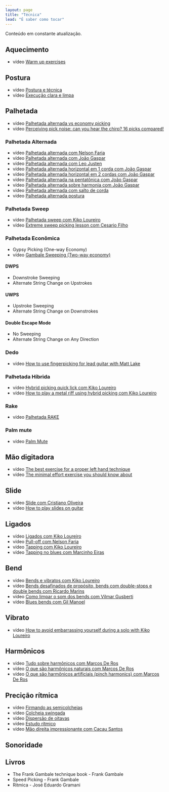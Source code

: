 ```yaml
---
layout: page
title: "Técnica"
lead: "É saber como tocar"
---
```


<div class="alert alert-primary" role="alert">
  Conteúdo em constante atualização.
</div>

## Aquecimento

* <span class="badge badge-primary">vídeo</span> [Warm up exercises](warm-up/)

## Postura

* <span class="badge badge-primary">vídeo</span> [Postura e técnica](posture/)
* <span class="badge badge-primary">vídeo</span> [Execução clara e limpa](posture/execution/)

## Palhetada

* <span class="badge badge-primary">vídeo</span> [Palhetada alternada vs economy picking](picking/general/alternate-economy/)
* <span class="badge badge-primary">vídeo</span> [Perceiving pick noise: can you hear the chirp? 16 picks compared!](picking/general/chirp/)

### Palhetada Alternada

* <span class="badge badge-primary">vídeo</span> [Palhetada alternada com Nelson Faria](picking/alternate/nelson-faria/)
* <span class="badge badge-primary">vídeo</span> [Palhetada alternada com João Gaspar](picking/alternate/joao-gaspar/)
* <span class="badge badge-primary">vídeo</span> [Palhetada alternada com Leo Justen](picking/alternate/leo-justen/)
* <span class="badge badge-primary">vídeo</span> [Palhetada alternada horizontal em 1 corda com João Gaspar](picking/alternate/horizontal/1/)
* <span class="badge badge-primary">vídeo</span> [Palhetada alternada horizontal em 2 cordas com João Gaspar](picking/alternate/horizontal/2/)
* <span class="badge badge-primary">vídeo</span> [Palhetada alternada na pentatônica com João Gaspar](picking/alternate/pentatonic/)
* <span class="badge badge-primary">vídeo</span> [Palhetada alternada sobre harmonia com João Gaspar](picking/alternate/harmony/)
* <span class="badge badge-primary">vídeo</span> [Palhetada alternada com salto de corda](picking/alternate/string-skip/)
* <span class="badge badge-primary">vídeo</span> [Palhetada alternada postura](picking/alternate/posture/)

### Palhetada Sweep

* <span class="badge badge-primary">vídeo</span> [Palhetada sweep com Kiko Loureiro](picking/sweep/kiko-loureiro/)
* <span class="badge badge-primary">vídeo</span> [Extreme sweep picking lesson com Cesario Filho](picking/sweep/cesario-filho/)

### Palhetada Econômica

* Gypsy Picking (One-way Economy)
* <span class="badge badge-primary">vídeo</span> [Gambale Sweeping (Two-way economy)](picking/economy/gambale-sweeping/)

#### DWPS

* Downstroke Sweeping
* Alternate String Change on Upstrokes

#### UWPS

* Upstroke Sweeping
* Alternate String Change on Downstrokes

#### Double Escape Mode

* No Sweeping
* Alternate String Change on Any Direction

### Dedo

* <span class="badge badge-primary">vídeo</span> [How to use fingerpicking for lead guitar with Matt Lake](picking/finger/)

### Palhetada Híbrida

* <span class="badge badge-primary">vídeo</span> [Hybrid picking quick lick com Kiko Loureiro](picking/hybrid/quick-lick/)
* <span class="badge badge-primary">vídeo</span> [How to play a metal riff using hybrid picking com Kiko Loureiro](picking/hybrid/metal-riff/)

### Rake

* <span class="badge badge-primary">vídeo</span> [Palhetada RAKE](picking/rake/)

### Palm mute

* <span class="badge badge-primary">vídeo</span> [Palm Mute](picking/palm-mute/)

## Mão digitadora

* <span class="badge badge-primary">vídeo</span> [The best exercise for a proper left hand technique](frethand/)
* <span class="badge badge-primary">vídeo</span> [The minimal effort exercise you should know about](frethand/minimal-effort/)

## Slide

* <span class="badge badge-primary">vídeo</span> [Slide com Cristiano Oliveira](slide/cristiano-oliveira/)
* <span class="badge badge-primary">vídeo</span> [How to play slides on guitar](slide/how-to/)

## Ligados

* <span class="badge badge-primary">vídeo</span> [Ligados com Kiko Loureiro](legato/)
* <span class="badge badge-primary">vídeo</span> [Pull-off com Nelson Faria](legato/pull-off/)
* <span class="badge badge-primary">vídeo</span> [Tapping com Kiko Loureiro](legato/tapping/)
* <span class="badge badge-primary">vídeo</span> [Tapping no blues com Marcinho Eiras](legato/tapping/blues/)

## Bend

* <span class="badge badge-primary">vídeo</span> [Bends e vibratos com Kiko Loureiro](bend/kiko-loureiro/)
* <span class="badge badge-primary">vídeo</span> [Bends desafinados de propósito, bends com double-stops e double bends com Ricardo Marins](bend/ricardo-marins/)
* <span class="badge badge-primary">vídeo</span> [Como limpar o som dos bends com Vilmar Gusberti](bend/vilmar-gusberti/)
* <span class="badge badge-primary">vídeo</span> [Blues bends com Gil Manoel](bend/blues/)

## Vibrato

* <span class="badge badge-primary">vídeo</span> [How to avoid embarrassing yourself during a solo with Kiko Loureiro](vibrato/)

## Harmônicos

* <span class="badge badge-primary">vídeo</span> [Tudo sobre harmônicos com Marcos De Ros](harmonic/)
* <span class="badge badge-primary">vídeo</span> [O que são harmônicos naturais com Marcos De Ros](harmonic/natural/)
* <span class="badge badge-primary">vídeo</span> [O que são harmônicos artificiais (pinch harmonics) com Marcos De Ros](harmonic/pinch/)

## Precição rítmica

* <span class="badge badge-primary">vídeo</span> [Firmando as semicolcheias](rhythm/semiquaver/)
* <span class="badge badge-primary">vídeo</span> [Colcheia swingada](rhythm/quaver/)
* <span class="badge badge-primary">vídeo</span> [Dispersão de oitavas](rhythm/dispersion/)
* <span class="badge badge-primary">vídeo</span> [Estudo rítmico](rhythm/study/)
* <span class="badge badge-primary">vídeo</span> [Mão direita impressionante com Cacau Santos](rhythm/rigthhand/)

## Sonoridade

## Livros

* The Frank Gambale technique book - Frank Gambale
* Speed Picking - Frank Gambale
* Ritmica - José Eduardo Gramani
